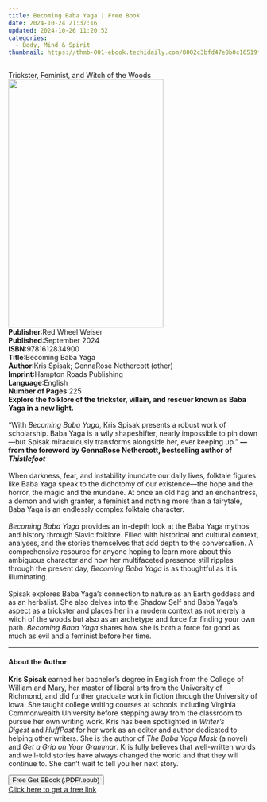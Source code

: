 ```yaml
---
title: Becoming Baba Yaga | Free Book
date: 2024-10-24 21:37:16
updated: 2024-10-26 11:20:52
categories:
  - Body, Mind & Spirit
thumbnail: https://thmb-001-ebook.techidaily.com/8002c3bfd47e8b0c16519f5b086b329fc8cf4f76d58439c3b92c9587e9623a40.jpg
---
```

<main id="book-container">
  <div class="flex flex-col">
    <div class="book-brief flex-1 py-6 px-4 sm:p-6 md:py-10 md:px-8">
      <!-- brief-->
      <div class="book-brief-main">
        Trickster, Feminist, and Witch of the Woods
      </div>
    </div>
    <div
      class="book-meta-info flex-1 grid gap-4 col-start-1 col-end-3 row-start-1 sm:mb-6 sm:grid-cols-4 lg:gap-6 lg:col-start-2 lg:row-end-6 lg:row-span-6 lg:mb-0"
    >
      <div
        class="book-meta-info-left place-content-center mt-4 p-4 text-sm leading-6 col-start-2 col-span-2 dark:text-slate-400"
      >
        <img
          class="w-full h-500 object-cover rounded-lg sm:h-255 sm:col-span-2 lg:col-span-full"
          src="https://img-001-ebook.techidaily.com/7e64299173d187d20fbce7e5f7114e8888df2d2151ae0121a3c9406d3b32ba55.jpg"
          alt=""
          width="312"
          height="500"
        />
      </div>
      <div
        class="book-meta-info-right mt-2 col-start-1 row-start-2 col-span-3 self-center"
      >
        <!-- meta data  -->
        <div class="flex flex-col px-4 md:px-8">
          <div class="flex-1">
            <strong>Publisher</strong>:<span class="px-2"
              >Red Wheel Weiser</span
            >
          </div>
          <div class="flex-1">
            <strong>Published</strong>:<span class="px-2">September 2024</span>
          </div>
          <div class="flex-1">
            <strong>ISBN</strong>:<span class="px-2">9781612834900</span>
          </div>
          <div class="flex-1">
            <strong>Title</strong>:<span class="px-2">Becoming Baba Yaga</span>
          </div>
          <div class="flex-1">
            <strong>Author</strong>:<span class="px-2"
              >Kris Spisak; GennaRose Nethercott (other)</span
            >
          </div>
          <div class="flex-1">
            <strong>Imprint</strong>:<span class="px-2"
              >Hampton Roads Publishing</span
            >
          </div>
          <div class="flex-1">
            <strong>Language</strong>:<span class="px-2">English</span>
          </div>
          <div class="flex-1">
            <strong>Number of Pages</strong>:<span class="px-2">225</span>
          </div>
        </div>
      </div>
    </div>
    <div class="book-description flex-1 py-6 px-4 sm:p-6 md:py-10 md:px-8">
      <div class="book-description-main">
        <div accordion-content="" id="description">
          <b
            >Explore the folklore of the trickster, villain, and rescuer known
            as Baba Yaga in a new light.</b
          ><br /><br />
          “With <i>Becoming Baba Yaga</i>, Kris Spisak presents a robust work of
          scholarship. Baba Yaga is a wily shapeshifter, nearly impossible to
          pin down—but Spisak miraculously transforms alongside her, ever
          keeping up.”&nbsp;<b
            >—from the foreword by GennaRose Nethercott, bestselling author of
            <i>Thistlefoot</i></b
          ><br />
          &nbsp;<br />
          When darkness, fear, and instability inundate our daily lives,
          folktale figures like Baba Yaga speak to the dichotomy of our
          existence—the hope and the horror, the magic and the mundane. At once
          an old hag and an enchantress, a demon and wish granter, a feminist
          and nothing more than a fairytale, Baba Yaga is an endlessly complex
          folktale character.<br />
          &nbsp;<br /><i>Becoming Baba Yaga </i>provides an in-depth look at the
          Baba Yaga mythos and history through Slavic folklore. Filled with
          historical and cultural context, analyses, and the stories themselves
          that add depth to the conversation. A comprehensive resource for
          anyone hoping to learn more about this ambiguous character and how her
          multifaceted presence still ripples through the present day,
          <i>Becoming Baba Yaga </i>is as thoughtful as it is illuminating.<br />
          &nbsp;<br />
          Spisak explores Baba Yaga’s connection to nature as an Earth goddess
          and as an herbalist. She also delves into the Shadow Self and Baba
          Yaga’s aspect as a trickster and places her in a modern context as not
          merely a witch of the woods but also as an archetype and force for
          finding your own path.&nbsp;<i>Becoming Baba Yaga</i> shares how she
          is both a force for good as much as evil and a feminist before her
          time.
        </div>
        <div class="accordion-fader"></div>
      </div>
    </div>
    <div class="book-excerpts flex-1 py-6 px-4 sm:p-6 md:py-10 md:px-8">
      <!-- excerpts-->
      <div class="book-excerpts-main">
        <hr />
        <h4 class="placeholder placeholder-heading">
          <span>About the Author</span>
        </h4>
        <p>
          <b>Kris Spisak </b>earned her bachelor’s degree in English from the
          College of William and Mary, her master of liberal arts from the
          University of Richmond, and did further graduate work in fiction
          through the University of Iowa. She taught college writing courses at
          schools including Virginia Commonwealth University before stepping
          away from the classroom to pursue her own writing work.&nbsp;Kris has
          been spotlighted in&nbsp;<i>Writer’s Digest&nbsp;</i>and
          <i>HuffPost</i>&nbsp;for her work as an editor and author dedicated to
          helping other writers. She is the author of&nbsp;<i
            >The Baba Yaga Mask</i
          >&nbsp;(a novel) and&nbsp;<i>Get a Grip on Your&nbsp;Grammar</i
          >.&nbsp;Kris fully believes that well-written words and well-told
          stories have always changed the world and that they will continue to.
          She can’t wait to tell you her next story.
        </p>
      </div>
    </div>
    <div
      class="book-about-author flex-1 py-6 px-4 sm:p-6 md:py-10 md:px-8"
    ></div>
    <div class="book-free-get flex-1 py-6 px-4 sm:p-6 md:py-10 md:px-8">
      <button
        id="btn-free-get"
        class="bg-blue-500 hover:bg-blue-700 text-white font-bold py-2 px-4 rounded"
      >
        Free Get EBook (.PDF/.epub)
      </button>
      <div id="countdown-display" class="px-2 text-lg mt-2"></div>
      <a
        id="free-link"
        class="hidden bg-blue-500 hover:bg-blue-700 text-white font-bold py-2 px-4 rounded"
        href="https://www.ebooks.com/en-us/book/211239537/becoming-baba-yaga/kris-spisak/"
        target="_blank"
        >Click here to get a free link</a
      >
    </div>
    <script>
      let countdownTime = 0;
      let countdownInterval = null;
      document
        .getElementById('btn-free-get')
        .addEventListener('click', startCountdown);
      function startCountdown() {
        countdownTime = new Date().getTime() + 60000 * 3;
        countdownInterval = setInterval(updateCountdown, 1000);
        document.getElementById('btn-free-get').disabled = true;
        document
          .getElementById('btn-free-get')
          .classList.add('bg-gray-500', 'cursor-not-allowed');
      }
      function updateCountdown() {
        let currentTime = new Date().getTime();
        let timeLeft = countdownTime - currentTime;
        let secondsLeft = Math.floor(timeLeft / 1000);
        document.getElementById('countdown-display').innerHTML =
          `Remaining time: ${secondsLeft} seconds.`;
        if (secondsLeft <= 0) {
          clearInterval(countdownInterval);
          document.getElementById('btn-free-get').classList.add('hidden');
          document.getElementById('free-link').classList.remove('hidden');
          document.getElementById('countdown-display').innerHTML = '';
        }
      }
    </script>
  </div>
</main>
